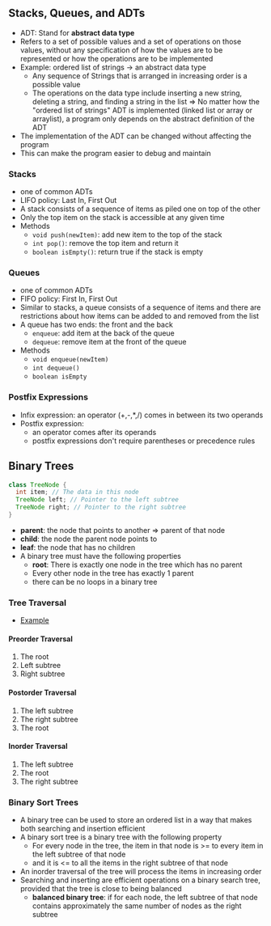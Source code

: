 ## Stacks, Queues, and ADTs

- ADT: Stand for **abstract data type**
- Refers to a set of possible values and a set of operations on those values, without any specification of how the values are to be represented or how the operations are to be implemented
- Example: ordered list of strings -> an abstract data type
  - Any sequence of Strings that is arranged in increasing order is a possible value
  - The operations on the data type include inserting a new string, deleting a string, and finding a string in the list
    => No matter how the "ordered list of strings" ADT is implemented (linked list or array or arraylist), a program only depends on the abstract definition of the ADT
- The implementation of the ADT can be changed without affecting the program
- This can make the program easier to debug and maintain

### Stacks

- one of common ADTs
- LIFO policy: Last In, First Out
- A stack consists of a sequence of items as piled one on top of the other
- Only the top item on the stack is accessible at any given time
- Methods
  - `void push(newItem)`: add new item to the top of the stack
  - `int pop()`: remove the top item and return it
  - `boolean isEmpty()`: return true if the stack is empty

### Queues

- one of common ADTs
- FIFO policy: First In, First Out
- Similar to stacks, a queue consists of a sequence of items and there are restrictions about how items can be added to and removed from the list
- A queue has two ends: the front and the back
  - `enqueue`: add item at the back of the queue
  - `dequeue`: remove item at the front of the queue
- Methods
  - `void enqueue(newItem)`
  - `int dequeue()`
  - `boolean isEmpty`

### Postfix Expressions

- Infix expression: an operator (+,-,\*,/) comes in between its two operands
- Postfix expression:
  - an operator comes after its operands
  - postfix expressions don't require parentheses or precedence rules

## Binary Trees

```java
class TreeNode {
  int item; // The data in this node
  TreeNode left; // Pointer to the left subtree
  TreeNode right; // Pointer to the right subtree
}
```

- **parent**: the node that points to another => parent of that node
- **child**: the node the parent node points to
- **leaf**: the node that has no children
- A binary tree must have the following properties
  - **root**: There is exactly one node in the tree which has no parent
  - Every other node in the tree has exactly 1 parent
  - there can be no loops in a binary tree

### Tree Traversal

- [Example](./examples/src/BinaryTree.java)

#### Preorder Traversal

1. The root
2. Left subtree
3. Right subtree

#### Postorder Traversal

1. The left subtree
2. The right subtree
3. The root

#### Inorder Traversal

1. The left subtree
2. The root
3. The right subtree

### Binary Sort Trees

- A binary tree can be used to store an ordered list in a way that makes both searching and insertion efficient
- A binary sort tree is a binary tree with the following property
  - For every node in the tree, the item in that node is >= to every item in the left subtree of that node
  - and it is <= to all the items in the right subtree of that node
- An inorder traversal of the tree will process the items in increasing order
- Searching and inserting are efficient operations on a binary search tree, provided that the tree is close to being balanced
  - **balanced binary tree**: if for each node, the left subtree of that node contains approximately the same number of nodes as the right subtree
